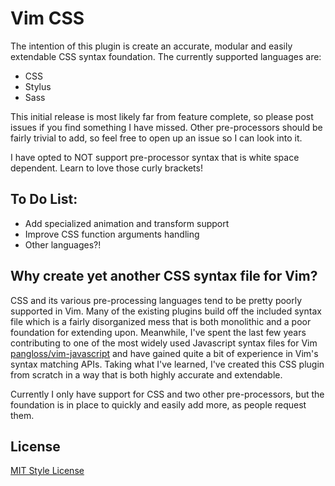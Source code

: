# Vim CSS

The intention of this plugin is create an accurate, modular and easily
extendable CSS syntax foundation.  The currently supported languages are:

* CSS
* Stylus
* Sass

This initial release is most likely far from feature complete, so please post
issues if you find something I have missed.  Other pre-processors should be
fairly trivial to add, so feel free to open up an issue so I can look into it.

I have opted to NOT support pre-processor syntax that is white space dependent.
Learn to love those curly brackets!


## To Do List:

* Add specialized animation and transform support
* Improve CSS function arguments handling
* Other languages?!


## Why create yet another CSS syntax file for Vim?

CSS and its various pre-processing languages tend to be pretty poorly supported
in Vim.  Many of the existing plugins build off the included syntax file which
is a fairly disorganized mess that is both monolithic and a poor foundation for
extending upon.  Meanwhile, I've spent the last few years contributing to one
of the most widely used Javascript syntax files for Vim
[pangloss/vim-javascript](https://github.com/pangloss/vim-javascript) and have
gained quite a bit of experience in Vim's syntax matching APIs.  Taking what
I've learned, I've created this CSS plugin from scratch in a way that is both
highly accurate and extendable.

Currently I only have support for CSS and two other pre-processors, but the
foundation is in place to quickly and easily add more, as people request them.


## License

[MIT Style License](https://opensource.org/licenses/MIT)
